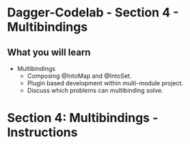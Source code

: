 # Dagger-Codelab - Section 4 - Multibindings

## What you will learn
- Multibindings
  - Composing @IntoMap and @IntoSet.
  - Plugin based development within multi-module project.
  - Discuss which problems can multibinding solve.

# Section 4: Multibindings - Instructions
